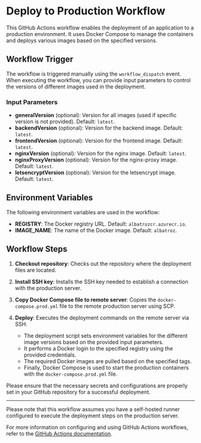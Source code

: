 # Deploy to Production Workflow

This GitHub Actions workflow enables the deployment of an application to a production environment. It uses Docker Compose to manage the containers and deploys various images based on the specified versions.

## Workflow Trigger

The workflow is triggered manually using the `workflow_dispatch` event. When executing the workflow, you can provide input parameters to control the versions of different images used in the deployment.

### Input Parameters

- **generalVersion** (optional): Version for all images (used if specific version is not provided). Default: `latest`.
- **backendVersion** (optional): Version for the backend image. Default: `latest`.
- **frontendVersion** (optional): Version for the frontend image. Default: `latest`.
- **nginxVersion** (optional): Version for the nginx image. Default: `latest`.
- **nginxProxyVersion** (optional): Version for the nginx-proxy image. Default: `latest`.
- **letsencryptVersion** (optional): Version for the letsencrypt image. Default: `latest`.

## Environment Variables

The following environment variables are used in the workflow:

- **REGISTRY**: The Docker registry URL. Default: `albatrozcr.azurecr.io`.
- **IMAGE_NAME**: The name of the Docker image. Default: `albatroz`.

## Workflow Steps

1. **Checkout repository**: Checks out the repository where the deployment files are located.
2. **Install SSH key**: Installs the SSH key needed to establish a connection with the production server.
3. **Copy Docker Compose file to remote server**: Copies the `docker-compose.prod.yml` file to the remote production server using SCP.
4. **Deploy**: Executes the deployment commands on the remote server via SSH.

   - The deployment script sets environment variables for the different image versions based on the provided input parameters.
   - It performs a Docker login to the specified registry using the provided credentials.
   - The required Docker images are pulled based on the specified tags.
   - Finally, Docker Compose is used to start the production containers with the `docker-compose.prod.yml` file.

Please ensure that the necessary secrets and configurations are properly set in your GitHub repository for a successful deployment.

---
Please note that this workflow assumes you have a self-hosted runner configured to execute the deployment steps on the production server.

For more information on configuring and using GitHub Actions workflows, refer to the [GitHub Actions documentation](https://docs.github.com/actions).
